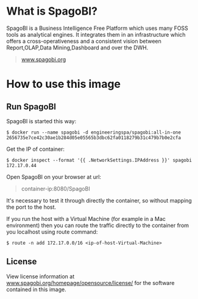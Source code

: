 # What is SpagoBI?

SpagoBI is a Business Intelligence Free Platform which uses many FOSS tools as analytical engines. It integrates them in an infrastructure which offers a cross-operativeness and a consistent vision between Report,OLAP,Data Mining,Dashboard and over the DWH.

> www.spagobi.org

# How to use this image

## Run SpagoBI

SpagoBI is started this way:

```console
$ docker run --name spagobi -d engineeringspa/spagobi:all-in-one
2656735e7ce42c30ae1b284d05e05565b3dbc62fa0118279b31c479b7b0e2cfa
```

Get the IP of container:

```console
$ docker inspect --format '{{ .NetworkSettings.IPAddress }}' spagobi
172.17.0.44
```

Open SpagoBI on your browser at url: 

> container-ip:8080/SpagoBI

It's necessary to test it through directly the container, so without mapping the port to the host.

If you run the host with a Virtual Machine (for example in a Mac environment) then you can route the traffic directly to the container from you localhost using route command:

```console
$ route -n add 172.17.0.0/16 <ip-of-host-Virtual-Machine>
```

## License

View license information at www.spagobi.org/homepage/opensource/license/ for the software contained in this image.
